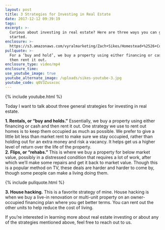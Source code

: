 ```yaml
---
layout: post
title: 3 Strategies for Investing in Real Estate
date: 2017-12-12 09:39:19
tags:
excerpt: >-
  Curious about investing in real estate? Here are three ways you can get
  started.
enclosure: >-
  https://s3.amazonaws.com/vyralmarketing/Zach+Sikes/Homestead+%2526+Co-+3+Strategies+for+Investing+in+Real+Estate.mp4
pullquote: >-
  For a ‘buy and hold’, we buy a property using either financing or cash and
  then rent it out.
enclosure_type: video/mp4
enclosure_time:
use_youtube_image: true
youtube_alternate_image: /uploads/sikes-youtube-3.jpg
youtube_code: q0V3Zusxcoc
---
```



{% include youtube.html %}

Today I want to talk about three general strategies for investing in real estate.

**1. Rentals, or “buy and holds.”** Essentially, we buy a property using either financing or cash and then rent it out. One strategy we use to rent out homes is to keep them occupied as much as possible. We prefer to give a little bit less than market rent to make sure we stay occupied, rather than holding out for an extra money and risk a vacancy. It helps get us a higher level of return over the life of the property.<br>**2. Flips, or “rehabs.”** This is where we buy a property for below market value, possibly in a distressed condition that requires a lot of work, after which we’ll make some repairs and get it back to market value. Though this is a popular method on TV, these deals are harder and harder to come by, though some people can make a living doing them.

{% include pullquote.html %}

**3. House hacking.** This is a favorite strategy of mine. House hacking is when we buy a live-in renovation or multi-unit property on an owner-occupied financing plan where you get better terms. You can rent out the other units to help reduce the cost of living.

If you’re interested in learning more about real estate investing or about any of the strategies mentioned above, feel free to reach out to us.
